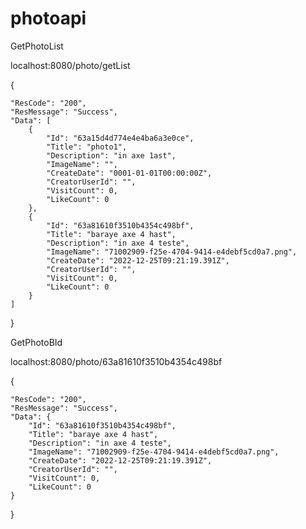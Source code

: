 # photoapi

GetPhotoList

localhost:8080/photo/getList

{

    "ResCode": "200",
    "ResMessage": "Success",
    "Data": [
        {
            "Id": "63a15d4d774e4e4ba6a3e0ce",
            "Title": "photo1",
            "Description": "in axe 1ast",
            "ImageName": "",
            "CreateDate": "0001-01-01T00:00:00Z",
            "CreatorUserId": "",
            "VisitCount": 0,
            "LikeCount": 0
        },
        {
            "Id": "63a81610f3510b4354c498bf",
            "Title": "baraye axe 4 hast",
            "Description": "in axe 4 teste",
            "ImageName": "71002909-f25e-4704-9414-e4debf5cd0a7.png",
            "CreateDate": "2022-12-25T09:21:19.391Z",
            "CreatorUserId": "",
            "VisitCount": 0,
            "LikeCount": 0
        }
    ]
}


GetPhotoBId

localhost:8080/photo/63a81610f3510b4354c498bf

{

    "ResCode": "200",
    "ResMessage": "Success",
    "Data": {
        "Id": "63a81610f3510b4354c498bf",
        "Title": "baraye axe 4 hast",
        "Description": "in axe 4 teste",
        "ImageName": "71002909-f25e-4704-9414-e4debf5cd0a7.png",
        "CreateDate": "2022-12-25T09:21:19.391Z",
        "CreatorUserId": "",
        "VisitCount": 0,
        "LikeCount": 0
    }
}
